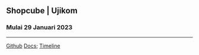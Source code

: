 ## Shopcube | Ujikom

### Mulai 29 Januari 2023

---

[Github](https://github.com/cavinhartono/ujikom-pos.git)
[Docs]();
[Timeline](https://docs.google.com/spreadsheets/d/1dpeAddJRDlZfzng6-I19cshh6WBvTu56mOc81zVa1eQ/edit?usp=sharing)
